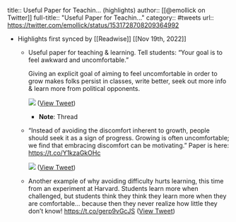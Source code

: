 title:: Useful Paper for Teachin... (highlights)
author:: [[@emollick on Twitter]]
full-title:: "Useful Paper for Teachin..."
category:: #tweets
url:: https://twitter.com/emollick/status/1531728708209364992

- Highlights first synced by [[Readwise]] [[Nov 19th, 2022]]
	- Useful paper for teaching & learning. Tell students: “Your goal is to feel awkward and uncomfortable.”
	  
	  Giving an explicit goal of aiming to feel uncomfortable in order to grow makes folks persist in classes, write better, seek out more info & learn more from political opponents. 
	  
	  ![](https://pbs.twimg.com/media/FUHLJEGWYAofeiE.jpg) ([View Tweet](https://twitter.com/emollick/status/1531728708209364992))
		- **Note**: Thread
	- “Instead of avoiding the discomfort inherent to growth, people should seek it as a sign of progress. Growing is often uncomfortable; we find that embracing discomfort can be motivating.” Paper is here: https://t.co/Y1kzaGkOHc 
	  
	  ![](https://pbs.twimg.com/media/FUHLJYcWUAAz6eW.jpg) ([View Tweet](https://twitter.com/emollick/status/1531728712722440193))
	- Another example of why avoiding difficulty hurts learning, this time from an experiment at Harvard. Students learn more when challenged, but students think they think they learn more when they are comfortable… because then they never realize how little they don’t know! https://t.co/gerp9vGcJS ([View Tweet](https://twitter.com/emollick/status/1531808902790139906))